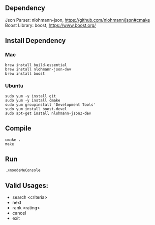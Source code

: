 
## Dependency
Json Parser: nlohmann-json, https://github.com/nlohmann/json#cmake \
Boost Library: boost, https://www.boost.org/

## Install Dependency
### Mac
```shell
brew install build-essential
brew install nlohmann-json-dev 
brew install boost
```
### Ubuntu
```shell
sudo yum -y install git
sudo yum -y install cmake
sudo yum groupinstall 'Development Tools'
sudo yum install boost-devel
sudo apt-get install nlohmann-json3-dev
```
## Compile
```shell
cmake .
make
```

## Run
```shell
./moodeMeConsole
```
## Valid Usages:
* search \<criteria>
* next
* rank \<rating>
* cancel
* exit